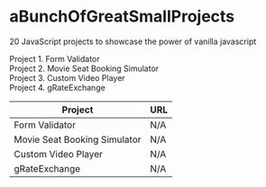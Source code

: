 # aBunchOfGreatSmallProjects

20 JavaScript projects to showcase the power of vanilla javascript

Project 1. Form Validator  
Project 2. Movie Seat Booking Simulator  
Project 3. Custom Video Player  
Project 4. gRateExchange

| Project       | URL      |
| ------------- |-------------| 
| Form Validator    | N/A | 
| Movie Seat Booking Simulator    | N/A    | 
| Custom Video Player | N/A      |
| gRateExchange | N/A      |
